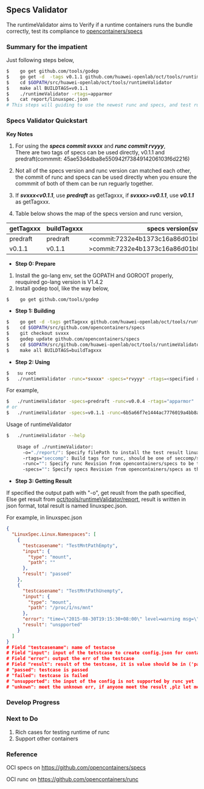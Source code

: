 ## Specs Validator       
      
The runtimeValidator aims to Verify if a runtime containers runs the bundle correctly, test its compliance to [opencontainers/specs](https://github.com/opencontainers/specs)      


### Summary for the impatient      
Just following steps below,      
``` bash
$    go get github.com/tools/godep                                               #install godep tool requested     
$    go get -d  -tags v0.1.1 github.com/huawei-openlab/oct/tools/runtimeValidator  #get source code       
$    cd $GOPATH/src/huawei-openlab/oct/tools/runtimeValidator                      #change dir to spcsValidator
$    make all BUILDTAGS=v0.1.1                                                   #build runtimeValidator      
$    ./runtimeValidator -rtags=apparmor                                            #run runtimeValidator     
$    cat report/linuxspec.json                                                   #get result       
# This steps will guiding to use the newest runc and specs, and test runc with buildtags=apparmor   
```     
      


### Specs Validator Quickstart
                
**Key Notes**        

1. For using the ***specs commit svxxx*** and ***runc commit rvyyy***,       
   There are two tags of specs can be used directly, v0.1.1 and predraft(commmit: 45ae53d4dba8e550942f7384914206103f6d2216)     

2. Not all of the specs version and runc version can matched each other, the commit of runc and specs can be used directly when you ensure the commmit of both of them can be run reguarly together.     

3. If ***svxxx<v0.1.1***, use ***predraft*** as getTagxxx, if ***svxxx>=v0.1.1***, use ***v0.1.1*** as getTagxxx.     

4. Table below shows the map of the specs version and runc version,       
              

| getTagxxx|  buildTagxxx|             specs version(svxxx)                 |            runc version(rvyyy)                     |
| -----    | ------------| ------------------------------------------------ | -------------------------------------------------- |
| predraft | predraft    |  <commit:7232e4b1373c16a86d01b810c07749a1ba6124b1 |  <commmit:ea5032bc5e6ecab53b2cac14d63667868ac03bf6  |
| v0.1.1   | v0.1.1      |  >commit:7232e4b1373c16a86d01b810c07749a1ba6124b1 |  >commmit:ea5032bc5e6ecab53b2cac14d63667868ac03bf6  |



- **Step 0: Prepare**     

1. Install the go-lang env, set the GOPATH and GOROOT properly, reuquired go-lang version is V1.4.2      
2. Install godep tool, like the way below,
``` bash
$    go get github.com/tools/godep
```    
     
- **Step 1: Building**        

       
``` bash
$    go get -d -tags getTagxxx github.com/huawei-openlab/oct/tools/runtimeValidator
$    cd $GOPATH/src/github.com/opencontainers/specs
$    git checkout svxxx    
$    godep update github.com/opencontainers/specs
$    cd $GOPATH/src/github.com/huawei-openlab/oct/tools/runtimeValidator
$    make all BUILDTAGS=buildTagxxx    
```     
     
     
- **Step 2: Using**     
       
      
``` bash
$   su root
$   ./runtimeValidator -runc=*svxxx* -specs=*rvyyy* -rtags=<specified runc build tags> -o=<output path>    
```      
For example,      
``` bash
$   ./runtimeValidator -specs=predraft -runc=v0.0.4 -rtags="apparmor"    
# or    
$   ./runtimeValidator -specs=v0.1.1 -runc=6b5a66f7e1444ac7776019a4bb8ad0b93584685d -rtags="apparmor"
```

Usage of runtimeValidator      
``` bash    
$   ./runtimeValidator --help     
    
    Usage of ./runtimeValidator:       
      -o="./report/": Specify filePath to install the test result linuxspec.json     
      -rtags="seccomp": Build tags for runc, should be one of seccomp/selinux/apparmor, keep empty to using seccomp      
      -runc="": Specify runc Revision from opencontainers/specs to be tested, in the form of commit id, keep empty to using the newest commit of [opencontainers/runc](https://github.com/opencontainers/runc       
      -specs="": Specify specs Revision from opencontainers/specs as the benchmark, in the form of commit id, keep empty to using the newest commit of [opencontainers/specs](https://github.com/opencontainers/specs)
```


    
- **Step 3: Getting Result**     

If specified the output path with "-o", get reuslt from the path specified,      
Else get result from [oct/tools/runtimeValidator/report](./report/), result is written in json format, total result is named linuxspec.json.
      
For example, in linuxspec.json
``` json
{
  "LinuxSpec.Linux.Namespaces": [
    {
      "testcasename": "TestMntPathEmpty",
      "input": {
        "type": "mount",
        "path": ""
      },
      "result": "passed"
    },
    {
      "testcasename": "TestMntPathUnempty",
      "input": {
        "type": "mount",
        "path": "/proc/1/ns/mnt"
      },
      "error": "time=\"2015-08-30T19:15:30+08:00\" level=warning msg=\"exit status 1\" \ntime=\"2015-08-30T19:15:30+08:00\" level=warning msg=\"open /sys/fs/cgroup/freezer/user/1000.user/c2.session/oct/freezer.state: no such file or directory\" \ntime=\"2015-08-30T19:15:30+08:00\" level=warning msg=\"open /sys/fs/cgroup/devices/user/1000.user/c2.session/oct/cgroup.procs: no such file or directory\" \ntime=\"2015-08-30T19:15:30+08:00\" level=fatal msg=\"Container start failed: [8] System error: invalid argument\" \nexit status 1",
      "result": "unspported"
    }
  ]
}
# Field "testcasename": name of testacse
# Field "input": input of the tetstcase to create config.json for containers, left value is the obj in (https://github.com/opencontainers/specs), right value is the value of the obj in left.
# Field "error": output the err of the testcase
# Field "result": result of the testcase, it is value should be in ('passed', 'failed', 'unsupportd', 'unknown')
# "passed": testcase is passed
# "failed": testcase is failed
# "unsupported": the input of the config is not supported by runc yet
# "unkown": meet the unknown err, if anyone meet the result ,plz let me know
```

### Develop Progress

### Next to Do 

1. Rich cases for testing runtime of runc
2. Support other containers

### Reference
OCI specs on https://github.com/opencontainers/specs   

OCI runc on https://github.com/opencontainers/runc
